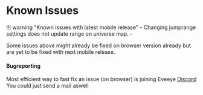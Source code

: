 # Known Issues

!!! warning "Known issues with latest mobile release"
    - Changing jumprange settings does not update range on universe map.
    - 

Some issues above might already be fixed on browser version already but are yet to be fixed with next mobile release.    

#### Bugreporting

Most efficient way to fast fix an issue (on browser) is joining Eveeye <a href="https://discord.gg/m3Bm2Rjuk7">Discord</a><br>
You could just <a href="mailto:risingson@eveeye.com" style="text-decoration:none;pointer-events:all"><span class="help_links">send a mail</span></a>  aswell <!--or use this [form to submit bugs](https://feedback.userreport.com/7ab42bbb-8bf8-4955-9573-c0b1213b1ba7/#submit/bug) <br>-->

<!--stackedit_data:
eyJoaXN0b3J5IjpbMjA0NDcwMDQ2Nl19
-->